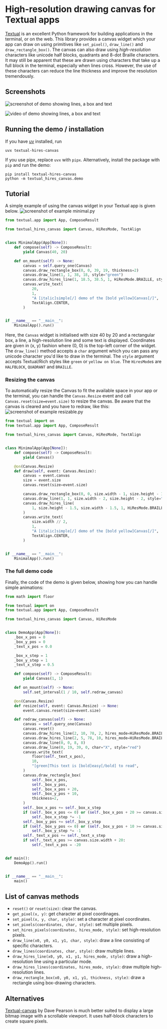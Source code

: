 # High-resolution drawing canvas for Textual apps

[Textual](https://www.textualize.io/) is an excellent Python framework for building applications in the terminal, or on the web. This library provides a canvas widget which your app can draw on using primitives like `set_pixel()`, `draw_line()` and `draw_rectangle_box()`. The canvas can also draw using _high-resolution_ characters like unicode half blocks, quadrants and 8-dot Braille characters. It may still be apparent that these are drawn using characters that take up a full block in the terminal, especially when lines cross. However, the use of these characters can reduce the line thickness and improve the resolution tremendously.

## Screenshots

![screenshot of demo showing lines, a box and text](docs/images/screenshot-demo.png)

![video of demo showing lines, a box and text](https://github.com/user-attachments/assets/b39de904-3b43-414c-8cfd-6e31caa56c10)

## Running the demo / installation

If you have [uv](https://astral.sh/uv/) installed, run
```console
uvx textual-hires-canvas
```
If you use pipx, replace `uvx` with `pipx`. Alternatively, install the package with `pip` and run the demo:
```console
pip install textual-hires-canvas
python -m textual_hires_canvas.demo
```

## Tutorial

A simple example of using the canvas widget in your Textual app is given below.
![screenshot of example minimal.py](docs/images/screenshot-minimal.png)
```python
from textual.app import App, ComposeResult

from textual_hires_canvas import Canvas, HiResMode, TextAlign


class MinimalApp(App[None]):
    def compose(self) -> ComposeResult:
        yield Canvas(40, 20)

    def on_mount(self) -> None:
        canvas = self.query_one(Canvas)
        canvas.draw_rectangle_box(0, 0, 39, 19, thickness=2)
        canvas.draw_line(1, 1, 38, 18, style="green")
        canvas.draw_hires_line(1, 18.5, 38.5, 1, HiResMode.BRAILLE, style="blue")
        canvas.write_text(
            20,
            1,
            "A [italic]simple[/] demo of the [bold yellow]Canvas[/]",
            TextAlign.CENTER,
        )


if __name__ == "__main__":
    MinimalApp().run()
```
Here, the `Canvas` widget is initialised with size 40 by 20 and a rectangular box, a line, a high-resolution line and some text is displayed. Coordinates are given in (x, y) fashion where (0, 0) is the top-left corner of the widget. The `draw_line()` method accepts a `char` argument which you can pass any unicode character you'd like to draw in the terminal. The `style` argument accepts Textual/Rich styles like `green` or `yellow on blue`. The `HiresMode`s are `HALFBLOCK`, `QUADRANT` and `BRAILLE`.

### Resizing the canvas

To automatically resize the Canvas to fit the available space in your app or the terminal, you can handle the `Canvas.Resize` event and call `Canvas.reset(size=event.size)` to resize the canvas. Be aware that the canvas is cleared and you have to redraw, like this:
![screenshot of example resizable.py](docs/images/screenshot-resizable.png)
```python
from textual import on
from textual.app import App, ComposeResult

from textual_hires_canvas import Canvas, HiResMode, TextAlign


class MinimalApp(App[None]):
    def compose(self) -> ComposeResult:
        yield Canvas()

    @on(Canvas.Resize)
    def draw(self, event: Canvas.Resize):
        canvas = event.canvas
        size = event.size
        canvas.reset(size=event.size)

        canvas.draw_rectangle_box(0, 0, size.width - 1, size.height - 1, thickness=2)
        canvas.draw_line(1, 1, size.width - 2, size.height - 2, style="green")
        canvas.draw_hires_line(
            1, size.height - 1.5, size.width - 1.5, 1, HiResMode.BRAILLE, style="blue"
        )
        canvas.write_text(
            size.width // 2,
            1,
            "A [italic]simple[/] demo of the [bold yellow]Canvas[/]",
            TextAlign.CENTER,
        )


if __name__ == "__main__":
    MinimalApp().run()
```

### The full demo code

Finally, the code of the demo is given below, showing how you can handle simple animations:
```python
from math import floor

from textual import on
from textual.app import App, ComposeResult

from textual_hires_canvas import Canvas, HiResMode


class DemoApp(App[None]):
    _box_x_pos = 0
    _box_y_pos = 0
    _text_x_pos = 0.0

    _box_x_step = 1
    _box_y_step = 1
    _text_x_step = 0.5

    def compose(self) -> ComposeResult:
        yield Canvas(1, 1)

    def on_mount(self) -> None:
        self.set_interval(1 / 10, self.redraw_canvas)

    @on(Canvas.Resize)
    def resize(self, event: Canvas.Resize) -> None:
        event.canvas.reset(size=event.size)

    def redraw_canvas(self) -> None:
        canvas = self.query_one(Canvas)
        canvas.reset()
        canvas.draw_hires_line(2, 10, 78, 2, hires_mode=HiResMode.BRAILLE, style="blue")
        canvas.draw_hires_line(2, 5, 78, 10, hires_mode=HiResMode.BRAILLE)
        canvas.draw_line(0, 0, 8, 8)
        canvas.draw_line(0, 19, 39, 0, char="X", style="red")
        canvas.write_text(
            floor(self._text_x_pos),
            10,
            "[green]This text is [bold]easy[/bold] to read",
        )
        canvas.draw_rectangle_box(
            self._box_x_pos,
            self._box_y_pos,
            self._box_x_pos + 20,
            self._box_y_pos + 10,
            thickness=2,
        )
        self._box_x_pos += self._box_x_step
        if (self._box_x_pos <= 0) or (self._box_x_pos + 20 >= canvas.size.width - 1):
            self._box_x_step *= -1
        self._box_y_pos += self._box_y_step
        if (self._box_y_pos <= 0) or (self._box_y_pos + 10 >= canvas.size.height - 1):
            self._box_y_step *= -1
        self._text_x_pos += self._text_x_step
        if self._text_x_pos >= canvas.size.width + 20:
            self._text_x_pos = -20


def main():
    DemoApp().run()


if __name__ == "__main__":
    main()
```

## List of canvas methods

- `reset()` or `reset(size)`: clear the canvas.
- `get_pixel(x, y)`: get character at pixel coordinages.
- `set_pixel(x, y, char, style)`: set a character at pixel coordinates.
- `set_pixels(coordinates, char, style)`: set multiple pixels.
- `set_hires_pixels(coordinates, hires_mode, style)`: set high-resolution pixels.
- `draw_line(x0, y0, x1, y1, char, style)`: draw a line consisting of specific characters.
- `draw_lines(coordinates, char, style)`: draw multiple lines.
- `draw_hires_line(x0, y0, x1, y1, hires_mode, style)`: draw a high-resolution line using a particular mode.
- `draw_hires_lines(coordinates, hires_mode, style)`: draw multiple high-resolution lines. 
- `draw_rectangle_box(x0, y0, x1, y1, thickness, style)`: draw a rectangle using box-drawing characters.

## Alternatives

[Textual-canvas](https://github.com/davep/textual-canvas) by Dave Pearson is much better suited to display a large bitmap image with a scrollable viewport. It uses half-block characters to create square pixels.
